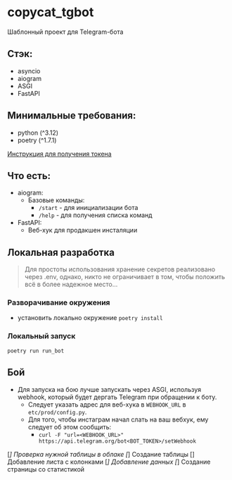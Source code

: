 # copycat_tgbot
Шаблонный проект для Telegram-бота

## Стэк:
* asyncio
* aiogram
* ASGI
* FastAPI

## Минимальные требования:
* python (^3.12)
* poetry (^1.7.1)

[Инструкция для получения токена](https://core.telegram.org/bots#how-do-i-create-a-bot)

## Что есть:
* aiogram:
  * Базовые команды:
    * `/start` - для инициализации бота
    * `/help` - для получения списка команд
* FastAPI:
  * Веб-хук для продакшен инсталяции

## Локальная разработка
> Для простоты использования хранение секретов реализовано через .env, однако, никто не ограничивает в том, чтобы положить всё в более надежное место...

### Разворачивание окружения
* установить локально окружение `poetry install`

### Локальный запуск
`poetry run run_bot`

## Бой
* Для запуска на бою лучше запускать через ASGI, используя webhook, который будет дергать Telegram при обращении к боту.
  * Следует указать адрес для веб-хука в `WEBHOOK_URL` в `etc/prod/config.py`.
  * Для того, чтобы инстаграм начал слать на ваш вебхук, ему следует об этом сообщить:
    * `curl -F "url=<WEBHOOK_URL>" https://api.telegram.org/bot<BOT_TOKEN>/setWebhook`


[*] Проверка нужной таблицы в облаке
[*] Создание таблицы
[] Добавление листа с колонками
[*] Добавление данных
[*] Создание страницы со статистикой
